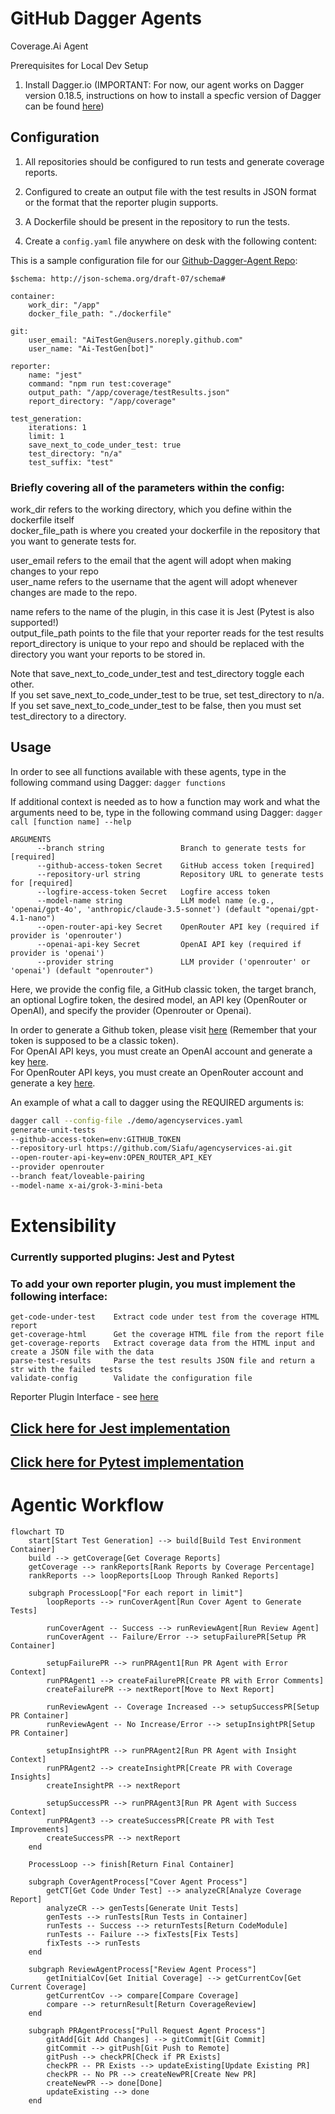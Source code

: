 # GitHub Dagger Agents

Coverage.Ai Agent

Prerequisites for Local Dev Setup

1. Install Dagger.io (IMPORTANT: For now, our agent works on Dagger version 0.18.5, instructions on how to install a specfic version of Dagger can be found [here](https://docs.dagger.io/install/))

    
## Configuration

1. All repositories should be configured to run tests and generate coverage reports.

2. Configured to create an output file with the test results in JSON format or the format that the reporter plugin supports.

3. A Dockerfile should be present in the repository to run the tests.

4. Create a `config.yaml` file anywhere on desk with the following content:

This is a sample configuration file for our [Github-Dagger-Agent Repo](../../agents/coverage_agent/demo/agencyservices.yaml):
```
$schema: http://json-schema.org/draft-07/schema#

container:
    work_dir: "/app"
    docker_file_path: "./dockerfile"

git:
    user_email: "AiTestGen@users.noreply.github.com"
    user_name: "Ai-TestGen[bot]"

reporter:
    name: "jest"
    command: "npm run test:coverage"
    output_path: "/app/coverage/testResults.json"
    report_directory: "/app/coverage"

test_generation:
    iterations: 1
    limit: 1
    save_next_to_code_under_test: true
    test_directory: "n/a"
    test_suffix: "test"
```

### Briefly covering all of the parameters within the config:

work_dir refers to the working directory, which you define within the dockerfile itself \
docker_file_path is where you created your dockerfile in the repository that you want to generate tests for.

user_email refers to the email that the agent will adopt when making changes to your repo \
user_name refers to the username that the agent will adopt whenever changes are made to the repo.

name refers to the name of the plugin, in this case it is Jest (Pytest is also supported!)\
output_file_path points to the file that your reporter reads for the test results \
report_directory is unique to your repo and should be replaced with the directory you want your reports to be stored in.

Note that save_next_to_code_under_test and test_directory toggle each other. \
If you set save_next_to_code_under_test to be true, set test_directory to n/a. If you set save_next_to_code_under_test to be false, then you must set test_directory to a directory.




## Usage

In order to see all functions available with these agents, type in the following command using Dagger: ``` dagger functions ```

If additional context is needed as to how a function may work and what the arguments need to be, type in the following command using Dagger: ``` dagger call [function name] --help ```
```
ARGUMENTS
      --branch string                 Branch to generate tests for [required]
      --github-access-token Secret    GitHub access token [required]
      --repository-url string         Repository URL to generate tests for [required]
      --logfire-access-token Secret   Logfire access token
      --model-name string             LLM model name (e.g., 'openai/gpt-4o', 'anthropic/claude-3.5-sonnet') (default "openai/gpt-4.1-nano")
      --open-router-api-key Secret    OpenRouter API key (required if provider is 'openrouter')
      --openai-api-key Secret         OpenAI API key (required if provider is 'openai')
      --provider string               LLM provider ('openrouter' or 'openai') (default "openrouter")
```
Here, we provide the config file, a GitHub classic token, the target branch, an optional Logfire token, the desired model, an API key (OpenRouter or OpenAI), and specify the provider (Openrouter or Openai).

In order to generate a Github token, please visit [here](https://github.com/settings/tokens) (Remember that your token is supposed to be a classic token).\
For OpenAI API keys, you must create an OpenAI account and generate a key [here](https://platform.openai.com/api-keys).\
For OpenRouter API keys, you must create an OpenRouter account and generate a key [here](https://openrouter.ai/settings/keys).

An example of what a call to dagger using the REQUIRED arguments is:

``` bash
dagger call --config-file ./demo/agencyservices.yaml
generate-unit-tests
--github-access-token=env:GITHUB_TOKEN
--repository-url https://github.com/Siafu/agencyservices-ai.git
--open-router-api-key=env:OPEN_ROUTER_API_KEY
--provider openrouter
--branch feat/loveable-pairing
--model-name x-ai/grok-3-mini-beta
```

# Extensibility

### Currently supported plugins: Jest and Pytest

### To add your own reporter plugin, you must implement the following interface: 
```
get-code-under-test    Extract code under test from the coverage HTML report
get-coverage-html      Get the coverage HTML file from the report file
get-coverage-reports   Extract coverage data from the HTML input and create a JSON file with the data
parse-test-results     Parse the test results JSON file and return a str with the failed tests
validate-config        Validate the configuration file
```
Reporter Plugin Interface - see [here](../coverage_agent/plugins/reporter/src/reporter/main.py)

## [Click here for Jest implementation](../coverage_agent/plugins/reporter/jest/src/jest_reporter_plugin/main.py)

## [Click here for Pytest implementation](../coverage_agent/plugins/reporter/pytest/src/pytest_reporter_plugin/main.py)

# Agentic Workflow

``` mermaid
flowchart TD
    start[Start Test Generation] --> build[Build Test Environment Container]
    build --> getCoverage[Get Coverage Reports]
    getCoverage --> rankReports[Rank Reports by Coverage Percentage]
    rankReports --> loopReports[Loop Through Ranked Reports]
    
    subgraph ProcessLoop["For each report in limit"]
        loopReports --> runCoverAgent[Run Cover Agent to Generate Tests]
        
        runCoverAgent -- Success --> runReviewAgent[Run Review Agent]
        runCoverAgent -- Failure/Error --> setupFailurePR[Setup PR Container]
        
        setupFailurePR --> runPRAgent1[Run PR Agent with Error Context]
        runPRAgent1 --> createFailurePR[Create PR with Error Comments]
        createFailurePR --> nextReport[Move to Next Report]
        
        runReviewAgent -- Coverage Increased --> setupSuccessPR[Setup PR Container]
        runReviewAgent -- No Increase/Error --> setupInsightPR[Setup PR Container]
        
        setupInsightPR --> runPRAgent2[Run PR Agent with Insight Context]
        runPRAgent2 --> createInsightPR[Create PR with Coverage Insights]
        createInsightPR --> nextReport
        
        setupSuccessPR --> runPRAgent3[Run PR Agent with Success Context]
        runPRAgent3 --> createSuccessPR[Create PR with Test Improvements]
        createSuccessPR --> nextReport
    end
    
    ProcessLoop --> finish[Return Final Container]
    
    subgraph CoverAgentProcess["Cover Agent Process"]
        getCT[Get Code Under Test] --> analyzeCR[Analyze Coverage Report]
        analyzeCR --> genTests[Generate Unit Tests]
        genTests --> runTests[Run Tests in Container]
        runTests -- Success --> returnTests[Return CodeModule]
        runTests -- Failure --> fixTests[Fix Tests]
        fixTests --> runTests
    end
    
    subgraph ReviewAgentProcess["Review Agent Process"]
        getInitialCov[Get Initial Coverage] --> getCurrentCov[Get Current Coverage]
        getCurrentCov --> compare[Compare Coverage]
        compare --> returnResult[Return CoverageReview]
    end
    
    subgraph PRAgentProcess["Pull Request Agent Process"]
        gitAdd[Git Add Changes] --> gitCommit[Git Commit]
        gitCommit --> gitPush[Git Push to Remote]
        gitPush --> checkPR[Check if PR Exists]
        checkPR -- PR Exists --> updateExisting[Update Existing PR]
        checkPR -- No PR --> createNewPR[Create New PR]
        createNewPR --> done[Done]
        updateExisting --> done
    end

```


[def]: https://docs.dagger.io/install/